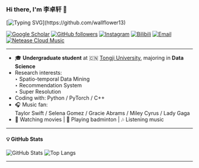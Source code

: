 ### Hi there, I'm 李卓轩 👋

[![Typing SVG](https://readme-typing-svg.herokuapp.com?font=Fira+Code&size=22&pause=1000&color=F57F17&center=true&vCenter=true&width=500&lines=Hi+there!+Welcome+to+my+GitHub!)](https://github.com/wallflower13)

[![Google Scholar](https://img.shields.io/badge/Google%20Scholar-zhuoxuanli-4285F4?logo=google-scholar&logoColor=white&style=flat-square)](https://scholar.google.com/citations?user=_hGkKOEAAAAJ&hl=zh-CN)
[![GitHub followers](https://img.shields.io/github/followers/wallflower13?label=GitHub&logo=github&style=flat-square)](https://github.com/wallflower13)
[![Instagram](https://img.shields.io/badge/Instagram-%40midwestprince13-E4405F?logo=instagram&logoColor=white&style=flat-square)](https://www.instagram.com/midwestprince13/)
[![Bilibili](https://img.shields.io/badge/Bilibili-一辈子的傻脸-00A1D6?logo=bilibili&logoColor=white&style=flat-square)](https://space.bilibili.com/228791940)
[![Email](https://img.shields.io/badge/Email-lizhuxuan04%40tongji.edu.cn-D14836?logo=gmail&logoColor=white&style=flat-square)](mailto:lizhuxuan04@tongji.edu.cn)
[![Netease Cloud Music](https://img.shields.io/badge/网易云音乐-橙不言-F84B52?logo=netease-cloud-music&logoColor=white&style=flat-square)](https://music.163.com/#/user/home?id=446673535)

---

- 🎓 **Undergraduate student** at 🇨🇳 [Tongji University](https://www.tongji.edu.cn), majoring in **Data Science**
- Research interests:  
  ‣ Spatio-temporal Data Mining  
  ‣ Recommendation System   
  ‣ Super Resolution 
- Coding with: Python / PyTorch / C++
- 🎧 Music fan:  
  Taylor Swift / Selena Gomez / Gracie Abrams / Miley Cyrus / Lady Gaga  
- 🍿 Watching movies | 🏸 Playing badminton | 🎶 Listening music

---

#### 💡 GitHub Stats

![GitHub Stats](https://github-readme-stats.vercel.app/api?username=wallflower13&show_icons=true&theme=tokyonight&hide_title=true)
![Top Langs](https://github-readme-stats.vercel.app/api/top-langs/?username=wallflower13&layout=compact&theme=tokyonight)

---
